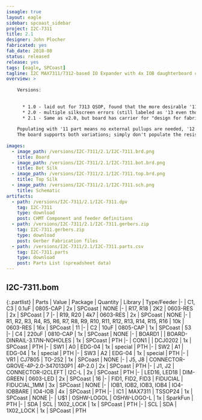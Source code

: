```yaml
---
iseagle: true
layout: eagle
sidebar: spcoast_sidebar
project: I2C-7311
title: 2.1
designer: John Plocher
fabricated: yes
fab_date: 2018-08
status: released
release: yes
tags: [eagle, SPCoast]
tagline: I2C MAX7311/7312-based IO Expander with 4x IOB daughterboard connections
overview: >
    
    Versions:
    
    
      * 1.0 - laid out for 7313 QSOP, found that the more desirable '11 and '12 chips are not available in QSOP.  '13 is not available in SSOP.
      * 2.0 - multiple silkscreen errors (still labeled as '13 even tho '11 package was used)
      * 2.1 - Same as v2.0, but board has carrier for "design for fabrication" optimization.  Fixed silkscreen name, change from '13 to '11
    
    Populating with '11 part means no external pullups are needed, '12 part requires external pull ups. 
    The board supports both variations; simply don't populate the resistors when using the 7311.
    
images:
  - image_path: /versions/I2C-7311/2.1/I2C-7311.brd.png
    title: Board
  - image_path: /versions/I2C-7311/2.1/I2C-7311.bot.brd.png
    title: Bot Silk
  - image_path: /versions/I2C-7311/2.1/I2C-7311.top.brd.png
    title: Top Silk
  - image_path: /versions/I2C-7311/2.1/I2C-7311.sch.png
    title: Schematic
artifacts:
  - path: /versions/I2C-7311/2.1/I2C-7311.dpv
    tag: I2C-7311
    type: download
    post: CHMT Component and feeder definitions
  - path: /versions/I2C-7311/2.1/I2C-7311.gerbers.zip
    tag: I2C-7311.gerbers.zip
    type: download
    post: Gerber Fabrication files
  - path: /versions/I2C-7311/2.1/I2C-7311.parts.csv
    tag: I2C-7311.parts
    type: download
    post: Parts List (spreadsheet data)
---
```


## I2C-7311.bom

{:.partlist}
| Parts | Value | Package | Quantity | Library | Type/Feeder
|-
| C1, C3 | 0.1uF | 0805-CAP | 2x | SPCoast | NONE
|-
| R17, R18 | 2K2 | 0603-RES | 2x | SPCoast | 7
|-
| R19, R20 | 4k7 | 0603-RES | 2x | SPCoast | NONE
|-
| R1, R2, R3, R4, R5, R6, R7, R8, R9, R10, R11, R12, R13, R14, R15, R16 | 10k | 0603-RES | 16x | SPCoast | 11
|-
| C2 | 10uF | 0805-CAP | 1x | SPCoast | 53
|-
| C4 | 220uF | 0810-CAP | 1x | SPCoast | NONE
|-
| BOARD1 |  | BOARD-DINRAIL-3.17IN-NOHOLES | 1x | SPCoast | PTH
|-
| CON1 |  | DCJ0202 | 1x | SPCoast | PTH
|-
| SW1 | A0 | EDG-04 | 1x | special | PTH
|-
| SW2 | A1 | EDG-04 | 1x | special | PTH
|-
| SW3 | A2 | EDG-04 | 1x | special | PTH
|-
| VR1 | CJ7805 | TO-252 | 1x | SPCoast | NONE
|-
| J5, J8 | CONNECTOR-GROVE-4P-2.0-3470130P1 | 4P-2.0 | 2x | SPCoast | PTH
|-
| J1, J2 | CONNECTOR-I2CLEFT | I2C-L | 2x | SPCoast | PTH
|-
| LED16, LED18 | DIM-GREEN | 0603-LED | 2x | SPCoast | 16
|-
| FID1, FID2, FID3 | FIDUCIAL | FIDUCIAL_1MM | 3x | SPCoast | NONE
|-
| IOB1, IOB2, IOB3, IOB4 | IO4-IOBBARE | IO4-IOB | 4x | SPCoast | PTH
|-
| IC1 | MAX7311 | TSSOP24 | 1x | SPCoast | NONE
|-
| U$1 | OSHW-LOGOL | OSHW-LOGO-L | 1x | SparkFun | PTH
|-
| SDA | SCL | 1X02_LOCK | 1x | SPCoast | PTH
|-
| SCL | SDA | 1X02_LOCK | 1x | SPCoast | PTH
